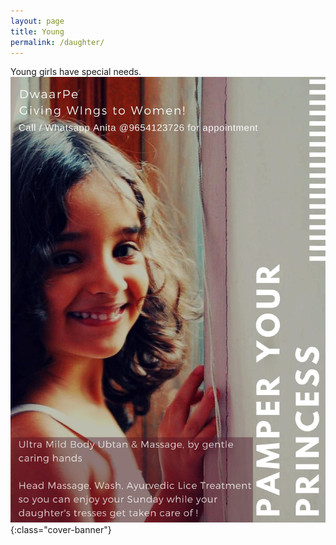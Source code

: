 ```yaml
---
layout: page
title: Young 
permalink: /daughter/
---
```


Young girls have special needs.
![daughter-waxing](/assets/dotter.jpg){:class="cover-banner"}
